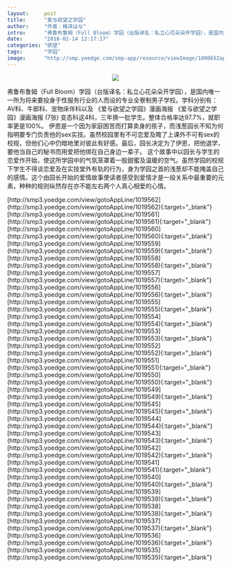 ```yaml
---
layout:     post
title:      "爱与欲望之学园"
author:     "作者：梅泽はな"
intro:      "弗鲁布鲁姆（Full Bloom）学园（台版译名：私立心花朵朵开学园），是国内唯一一所为将来要投身于性服务行业的人而设的专业全寮制男子学校。学科分别有：AV科、牛郎科、宠物床伴科以及 《爱与欲望之学园》漫画海报 《爱与欲望之学园》漫画海报 (7张)  变态科这4科，三年换一批学生。整体合格率达97.7%，就职率更是100%。 伊恩是一个因为家庭困苦而打算卖身的孩子，而浅葱园长不知为何指明要专门负责他的sex实技。虽然校园里有不可恋爱及陬了上课外不可有sex的校规，但他们心中仍暗地里对彼此有好感。最后，园长决定为了伊恩，把他退学，要他当自己的秘书而用爱把他绑在自己身边一辈子。 这个故事中以园长与学生的恋爱作开始，使这所学园中的气氛笼罩着一股甜蜜及温暖的空气。虽然学园的校规下学生不得谈恋爱及在实技堂外有轨的行为，身为学园之首的浅葱却不能掩盖自己的感情。这个由园长开始的爱情故事使读者感受到爱情才是一段关系中最重要的元素，种种的规则纵然存在亦不能左右两个人真心相爱的心情。"
date:       "2018-02-14 12:17:17"
categories: "欲望"
tags:       "学园"
image:      "http://smp.yoedge.com/smp-app/resource/viewImage/1000652appline.png"
---
```

<div style="text-align: center">
<p><img src="http://smp.yoedge.com/smp-app/resource/viewImage/1000652appline.png"/></p>
</div>
<p class="post-meta">
<span>弗鲁布鲁姆（Full Bloom）学园（台版译名：私立心花朵朵开学园），是国内唯一一所为将来要投身于性服务行业的人而设的专业全寮制男子学校。学科分别有：AV科、牛郎科、宠物床伴科以及 《爱与欲望之学园》漫画海报 《爱与欲望之学园》漫画海报 (7张)  变态科这4科，三年换一批学生。整体合格率达97.7%，就职率更是100%。 伊恩是一个因为家庭困苦而打算卖身的孩子，而浅葱园长不知为何指明要专门负责他的sex实技。虽然校园里有不可恋爱及陬了上课外不可有sex的校规，但他们心中仍暗地里对彼此有好感。最后，园长决定为了伊恩，把他退学，要他当自己的秘书而用爱把他绑在自己身边一辈子。 这个故事中以园长与学生的恋爱作开始，使这所学园中的气氛笼罩着一股甜蜜及温暖的空气。虽然学园的校规下学生不得谈恋爱及在实技堂外有轨的行为，身为学园之首的浅葱却不能掩盖自己的感情。这个由园长开始的爱情故事使读者感受到爱情才是一段关系中最重要的元素，种种的规则纵然存在亦不能左右两个人真心相爱的心情。</span>
</p>
[http://smp3.yoedge.com/view/gotoAppLine/1019562](http://smp3.yoedge.com/view/gotoAppLine/1019562){:target="_blank"}
[http://smp3.yoedge.com/view/gotoAppLine/1019561](http://smp3.yoedge.com/view/gotoAppLine/1019561){:target="_blank"}
[http://smp3.yoedge.com/view/gotoAppLine/1019560](http://smp3.yoedge.com/view/gotoAppLine/1019560){:target="_blank"}
[http://smp3.yoedge.com/view/gotoAppLine/1019559](http://smp3.yoedge.com/view/gotoAppLine/1019559){:target="_blank"}
[http://smp3.yoedge.com/view/gotoAppLine/1019558](http://smp3.yoedge.com/view/gotoAppLine/1019558){:target="_blank"}
[http://smp3.yoedge.com/view/gotoAppLine/1019557](http://smp3.yoedge.com/view/gotoAppLine/1019557){:target="_blank"}
[http://smp3.yoedge.com/view/gotoAppLine/1019556](http://smp3.yoedge.com/view/gotoAppLine/1019556){:target="_blank"}
[http://smp3.yoedge.com/view/gotoAppLine/1019555](http://smp3.yoedge.com/view/gotoAppLine/1019555){:target="_blank"}
[http://smp3.yoedge.com/view/gotoAppLine/1019554](http://smp3.yoedge.com/view/gotoAppLine/1019554){:target="_blank"}
[http://smp3.yoedge.com/view/gotoAppLine/1019553](http://smp3.yoedge.com/view/gotoAppLine/1019553){:target="_blank"}
[http://smp3.yoedge.com/view/gotoAppLine/1019552](http://smp3.yoedge.com/view/gotoAppLine/1019552){:target="_blank"}
[http://smp3.yoedge.com/view/gotoAppLine/1019551](http://smp3.yoedge.com/view/gotoAppLine/1019551){:target="_blank"}
[http://smp3.yoedge.com/view/gotoAppLine/1019550](http://smp3.yoedge.com/view/gotoAppLine/1019550){:target="_blank"}
[http://smp3.yoedge.com/view/gotoAppLine/1019549](http://smp3.yoedge.com/view/gotoAppLine/1019549){:target="_blank"}
[http://smp3.yoedge.com/view/gotoAppLine/1019545](http://smp3.yoedge.com/view/gotoAppLine/1019545){:target="_blank"}
[http://smp3.yoedge.com/view/gotoAppLine/1019544](http://smp3.yoedge.com/view/gotoAppLine/1019544){:target="_blank"}
[http://smp3.yoedge.com/view/gotoAppLine/1019543](http://smp3.yoedge.com/view/gotoAppLine/1019543){:target="_blank"}
[http://smp3.yoedge.com/view/gotoAppLine/1019542](http://smp3.yoedge.com/view/gotoAppLine/1019542){:target="_blank"}
[http://smp3.yoedge.com/view/gotoAppLine/1019541](http://smp3.yoedge.com/view/gotoAppLine/1019541){:target="_blank"}
[http://smp3.yoedge.com/view/gotoAppLine/1019540](http://smp3.yoedge.com/view/gotoAppLine/1019540){:target="_blank"}
[http://smp3.yoedge.com/view/gotoAppLine/1019539](http://smp3.yoedge.com/view/gotoAppLine/1019539){:target="_blank"}
[http://smp3.yoedge.com/view/gotoAppLine/1019538](http://smp3.yoedge.com/view/gotoAppLine/1019538){:target="_blank"}
[http://smp3.yoedge.com/view/gotoAppLine/1019537](http://smp3.yoedge.com/view/gotoAppLine/1019537){:target="_blank"}
[http://smp3.yoedge.com/view/gotoAppLine/1019536](http://smp3.yoedge.com/view/gotoAppLine/1019536){:target="_blank"}
[http://smp3.yoedge.com/view/gotoAppLine/1019535](http://smp3.yoedge.com/view/gotoAppLine/1019535){:target="_blank"}


